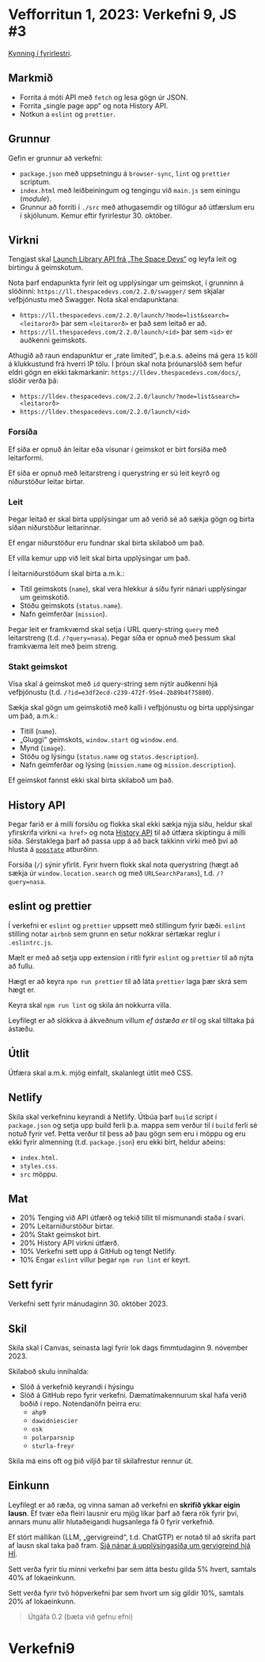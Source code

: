 # Vefforritun 1, 2023: Verkefni 9, JS #3

[Kynning í fyrirlestri](https://youtu.be/2e6hEheac2w).

## Markmið

- Forrita á móti API með `fetch` og lesa gögn úr JSON.
- Forrita „single page app“ og nota History API.
- Notkun a `eslint` og `prettier`.

## Grunnur

Gefin er grunnur að verkefni:

- `package.json` með uppsetningu á `browser-sync`, `lint` og `prettier` scriptum.
- `index.html` með leiðbeiningum og tengingu við `main.js` sem einingu (_module_).
- Grunnur að forriti í `./src` með athugasemdir og tillögur að útfærslum eru í skjölunum. Kemur eftir fyrirlestur 30. október.

## Virkni

Tengjast skal [Launch Library API frá „The Space Devs“](https://ll.thespacedevs.com/2.2.0/swagger/) og leyfa leit og birtingu á geimskotum.

Nota þarf endapunkta fyrir leit og upplýsingar um geimskot, í grunninn á slóðinni: `https://ll.thespacedevs.com/2.2.0/swagger/` sem skjalar vefþjónustu með Swagger. Nota skal endapunktana:

- `https://ll.thespacedevs.com/2.2.0/launch/?mode=list&search=<leitarorð>` þar sem `<leitarorð>` er það sem leitað er að.
- `https://ll.thespacedevs.com/2.2.0/launch/<id>` þar sem `<id>` er auðkenni geimskots.

Athugið að raun endapunktur er „rate limited“, þ.e.a.s. aðeins má gera `15` köll á klukkustund frá hverri IP tölu. Í þróun skal nota þróunarslóð sem hefur eldri gögn en ekki takmarkanir: `https://lldev.thespacedevs.com/docs/`, slóðir verða þá:

- `https://lldev.thespacedevs.com/2.2.0/launch/?mode=list&search=<leitarorð>`
- `https://lldev.thespacedevs.com/2.2.0/launch/<id>`

### Forsíða

Ef síða er opnuð án leitar eða vísunar í geimskot er birt forsíða með leitarformi.

Ef síða er opnuð með leitarstreng í querystring er sú leit keyrð og niðurstöður leitar birtar.

### Leit

Þegar leitað er skal birta upplýsingar um að verið sé að sækja gögn og birta síðan niðurstöður leitarinnar.

Ef engar niðurstöður eru fundnar skal birta skilaboð um það.

Ef villa kemur upp við leit skal birta upplýsingar um það.

Í leitarniðurstöðum skal birta a.m.k.:

- Titil geimskots (`name`), skal vera hlekkur á síðu fyrir nánari upplýsingar um geimskotið.
- Stöðu geimskots (`status.name`).
- Nafn geimferðar (`mission`).

Þegar leit er framkvæmd skal setja í URL query-string `query` með leitarstreng (t.d. `/?query=nasa`). Þegar síða er opnuð með þessum skal framkvæma leit með þeim streng.

### Stakt geimskot

Vísa skal á geimskot með `id` query-string sem nýtir auðkenni hjá vefþjónustu (t.d. `/?id=e3df2ecd-c239-472f-95e4-2b89b4f75800`).

Sækja skal gögn um geimskotið með kalli í vefþjónustu og birta upplýsingar um það, a.m.k.:

- Titill (`name`).
- „Gluggi“ geimskots, `window.start` og `window.end`.
- Mynd (`image`).
- Stöðu og lýsingu (`status.name` og `status.description`).
- Nafn geimferðar og lýsing (`mission.name` og `mission.description`).

Ef geimskot fannst ekki skal birta skilaboð um það.

## History API

Þegar farið er á milli forsíðu og flokka skal ekki sækja nýja síðu, heldur skal yfirskrifa virkni `<a href>` og nota [History API](https://developer.mozilla.org/en-US/docs/Web/API/History_API) til að útfæra skiptingu á milli síða. Sérstaklega þarf að passa upp á að back takkinn virki með því að hlusta á [`popstate`](https://developer.mozilla.org/en-US/docs/Web/API/WindowEventHandlers/onpopstate) atburðinn.

Forsíða (`/`) sýnir yfirlit. Fyrir hvern flokk skal nota querystring (hægt að sækja úr `window.location.search` og með `URLSearchParams`), t.d. `/?query=nasa`.

## eslint og prettier

Í verkefni er `eslint` og `prettier` uppsett með stillingum fyrir bæði. `eslint` stilling notar `airbnb` sem grunn en setur nokkrar sértækar reglur í `.eslintrc.js`.

Mælt er með að setja upp extension í ritli fyrir `eslint` og `prettier` til að nýta að fullu.

Hægt er að keyra `npm run prettier` til að láta `prettier` laga þær skrá sem hægt er.

Keyra skal `npm run lint` og skila án nokkurra villa.

Leyfilegt er að slökkva á ákveðnum villum _ef ástæða er til_ og skal tilltaka þá ástæðu.

## Útlit

Útfæra skal a.m.k. mjög einfalt, skalanlegt útlit með CSS.

## Netlify

Skila skal verkefninu keyrandi á Netlify. Útbúa þarf `build` script í `package.json` og setja upp build ferli þ.a. mappa sem verður til í `build` ferli sé notuð fyrir vef. Þetta verður til þess að þau gögn sem eru i möppu og eru ekki fyrir almenning (t.d. `package.json`) eru ekki birt, heldur aðeins:

- `index.html`.
- `styles.css`.
- `src` möppu.

## Mat

- 20% Tenging við API útfærð og tekið tillit til mismunandi staða í svari.
- 20% Leitarniðurstöður birtar.
- 20% Stakt geimskot birt.
- 20% History API virkni útfærð.
- 10% Verkefni sett upp á GitHub og tengt Netlify.
- 10% Engar `eslint` villur þegar `npm run lint` er keyrt.

## Sett fyrir

Verkefni sett fyrir mánudaginn 30. október 2023.

## Skil

Skila skal í Canvas, seinasta lagi fyrir lok dags fimmtudaginn 9. nóvember 2023.

Skilaboð skulu innihalda:

- Slóð á verkefnið keyrandi í hýsingu
- Slóð á GitHub repo fyrir verkefni. Dæmatímakennurum skal hafa verið boðið í repo. Notendanöfn þeirra eru:
  - `ahp9`
  - `dawidniescier`
  - `osk`
  - `polarparsnip`
  - `sturla-freyr`

Skila má eins oft og þið viljið þar til skilafrestur rennur út.

## Einkunn

Leyfilegt er að ræða, og vinna saman að verkefni en **skrifið ykkar eigin lausn**. Ef tvær eða fleiri lausnir eru mjög líkar þarf að færa rök fyrir því, annars munu allir hlutaðeigandi hugsanlega fá 0 fyrir verkefnið.

Ef stórt mállíkan (LLM, „gervigreind“, t.d. ChatGTP) er notað til að skrifa part af lausn skal taka það fram. [Sjá nánar á upplýsingasíða um gervigreind hjá HÍ](https://gervigreind.hi.is/).

Sett verða fyrir tíu minni verkefni þar sem átta bestu gilda 5% hvert, samtals 40% af lokaeinkunn.

Sett verða fyrir tvö hópverkefni þar sem hvort um sig gildir 10%, samtals 20% af lokaeinkunn.

> Útgáfa 0.2 (bæta við gefnu efni)
# Verkefni9
